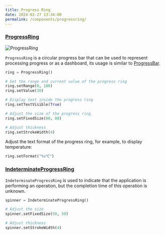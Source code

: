 ```yaml
---
title: Progress Ring
date: 2024-02-27 13:34:00
permalink: /components/progressring/
---
```


### [ProgressRing](https://pyqt-fluent-widgets.readthedocs.io/en/latest/autoapi/qfluentwidgets/components/widgets/progress_ring/index.html#qfluentwidgets.components.widgets.progress_ring.ProgressRing)

![ProgressRing](/img/components/progressring/ProgressRing.png)

`ProgressRing` is a circular progress bar that can be used to represent processing progress or as a dashboard, its usage is similar to [ProgressBar](/zh/components/progressbar).

```python
ring = ProgressRing()

# Set the range and current value of the progress ring
ring.setRange(0, 100)
ring.setValue(30)

# Display text inside the progress ring
ring.setTextVisible(True)

# Adjust the size of the progress ring
ring.setFixedSize(80, 80)

# Adjust thickness
ring.setStrokeWidth(4)
```

Adjust the text format of the progress ring, for example, to display temperature:
```python
ring.setFormat("%v℃")
```

### [IndeterminateProgressRing](https://pyqt-fluent-widgets.readthedocs.io/en/latest/autoapi/qfluentwidgets/components/widgets/progress_ring/index.html#qfluentwidgets.components.widgets.progress_ring.IndeterminateProgressRing)

`IndeterminateProgressRing` is used to indicate that the application is performing an operation, but the completion time of this operation is unknown.

```python
spinner = IndeterminateProgressRing()

# Adjust the size
spinner.setFixedSize(50, 50)

# Adjust thickness
spinner.setStrokeWidth(4)
```